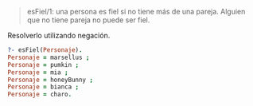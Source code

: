 > esFiel/1: una persona es fiel si no tiene más de una pareja. 
> Alguien que no tiene pareja no puede ser fiel. 

Resolverlo utilizando negación.

``` prolog
?- esFiel(Personaje).
Personaje = marsellus ;
Personaje = pumkin ;
Personaje = mia ;
Personaje = honeyBunny ;
Personaje = bianca ;
Personaje = charo.
```

